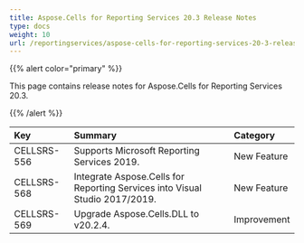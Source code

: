 ```yaml
---
title: Aspose.Cells for Reporting Services 20.3 Release Notes
type: docs
weight: 10
url: /reportingservices/aspose-cells-for-reporting-services-20-3-release-notes/
---
```


{{% alert color="primary" %}} 

This page contains release notes for Aspose.Cells for Reporting Services 20.3.

{{% /alert %}} 

|**Key**|**Summary**|**Category**|
| :- | :- | :- |
|CELLSRS-556|Supports Microsoft Reporting Services 2019. |New Feature|
|CELLSRS-568|Integrate Aspose.Cells for Reporting Services into Visual Studio 2017/2019. |New Feature|
|CELLSRS-569|Upgrade Aspose.Cells.DLL to v20.2.4.|Improvement|

